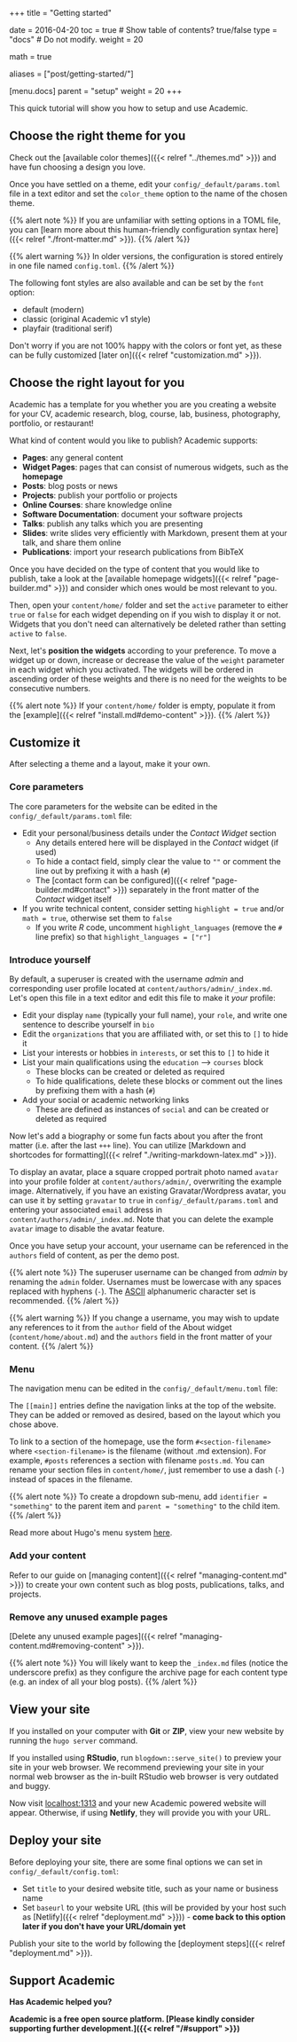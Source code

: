 +++
title = "Getting started"

date = 2016-04-20
toc = true  # Show table of contents? true/false
type = "docs"  # Do not modify.
weight = 20

math = true

aliases = ["post/getting-started/"]

[menu.docs]
    parent = "setup"
    weight = 20
+++

This quick tutorial will show you how to setup and use Academic.

## Choose the right theme for you

Check out the [available color themes]({{< relref "../themes.md" >}}) and have fun choosing a design you love.

Once you have settled on a theme, edit your `config/_default/params.toml` file in a text editor and set the `color_theme` option to the name of the chosen theme.

{{% alert note %}}
If you are unfamiliar with setting options in a TOML file, you can [learn more about this human-friendly configuration syntax here]({{< relref "./front-matter.md" >}}).
{{% /alert %}}

{{% alert warning %}}
In older versions, the configuration is stored entirely in one file named `config.toml`.
{{% /alert %}}

The following font styles are also available and can be set by the `font` option:

- default (modern)
- classic (original Academic v1 style)
- playfair (traditional serif)

Don't worry if you are not 100% happy with the colors or font yet, as these can be fully customized [later on]({{< relref "customization.md" >}}).

## Choose the right layout for you

Academic has a template for you whether you are you creating a website for your CV, academic research, blog, course, lab, business, photography, portfolio, or restaurant!

What kind of content would you like to publish? Academic supports:

- **Pages**: any general content
- **Widget Pages**: pages that can consist of numerous widgets, such as the **homepage**
- **Posts**: blog posts or news
- **Projects**: publish your portfolio or projects
- **Online Courses**: share knowledge online
- **Software Documentation**: document your software projects
- **Talks**: publish any talks which you are presenting
- **Slides**: write slides very efficiently with Markdown, present them at your talk, and share them online
- **Publications**: import your research publications from BibTeX

Once you have decided on the type of content that you would like to publish, take a look at the [available homepage widgets]({{< relref "page-builder.md" >}}) and consider which ones would be most relevant to you.

Then, open your `content/home/` folder and set the `active` parameter to either `true` or `false` for each widget depending on if you wish to display it or not. Widgets that you don't need can alternatively be deleted rather than setting `active` to `false`.

Next, let's **position the widgets** according to your preference. To move a widget up or down, increase or decrease the value of the `weight` parameter in each widget which you activated. The widgets will be ordered in ascending order of these weights and there is no need for the weights to be consecutive numbers.

{{% alert note %}}
If your `content/home/` folder is empty, populate it from the [example]({{< relref "install.md#demo-content" >}}).
{{% /alert %}}

## Customize it

After selecting a theme and a layout, make it your own.

### Core parameters

The core parameters for the website can be edited in the `config/_default/params.toml` file:

- Edit your personal/business details under the *Contact Widget* section
  - Any details entered here will be displayed in the *Contact* widget (if used)
  - To hide a contact field, simply clear the value to `""` or comment the line out by prefixing it with a hash (`#`) 
  - The [contact form can be configured]({{< relref "page-builder.md#contact" >}}) separately in the front matter of the *Contact* widget itself
- If you write technical content, consider setting `highlight = true` and/or `math = true`, otherwise set them to `false`
  - If you write *R* code, uncomment `highlight_languages` (remove the `#` line prefix) so that `highlight_languages = ["r"]`

### Introduce yourself

By default, a superuser is created with the username *admin* and corresponding user profile located at `content/authors/admin/_index.md`. Let's open this file in a text editor and edit this file to make it *your* profile:

- Edit your display `name` (typically your full name), your `role`, and write one sentence to describe yourself in `bio`
- Edit the `organizations` that you are affiliated with, or set this to `[]` to hide it
- List your interests or hobbies in `interests`, or set this to `[]` to hide it
- List your main qualifications using the `education` --> `courses` block
  - These blocks can be created or deleted as required
  - To hide qualifications, delete these blocks or comment out the lines by prefixing them with a hash (`#`)
- Add your social or academic networking links
  - These are defined as instances of `social` and can be created or deleted as required

Now let's add a biography or some fun facts about you after the front matter (i.e. after the last `+++` line). You can utilize [Markdown and shortcodes for formatting]({{< relref "./writing-markdown-latex.md" >}}).

To display an avatar, place a square cropped portrait photo named `avatar` into your profile folder at `content/authors/admin/`, overwriting the example image. Alternatively, if you have an existing Gravatar/Wordpress avatar, you can use it by setting `gravatar` to `true` in `config/_default/params.toml` and entering your associated `email` address in `content/authors/admin/_index.md`. Note that you can delete the example `avatar` image to disable the avatar feature.

Once you have setup your account, your username can be referenced in the `authors` field of content, as per the demo post.

{{% alert note %}}
The superuser username can be changed from *admin* by renaming the `admin` folder. Usernames must be lowercase with any spaces replaced with hyphens (`-`). The [ASCII](https://www.w3schools.com/charsets/ref_html_ascii.asp) alphanumeric character set is recommended.
{{% /alert %}}

{{% alert warning %}}
If you change a username, you may wish to update any references to it from the `author` field of the About widget (`content/home/about.md`) and the `authors` field in the front matter of your content.
{{% /alert %}}

### Menu

The navigation menu can be edited in the `config/_default/menu.toml` file:

The `[[main]]` entries define the navigation links at the top of the website. They can be added or removed as desired, based on the layout which you chose above.

To link to a section of the homepage, use the form `#<section-filename>` where `<section-filename>` is the filename (without .md extension). For example, `#posts` references a section with filename `posts.md`. You can rename your section files in `content/home/`, just remember to use a dash (`-`) instead of spaces in the filename. 

{{% alert note %}}
To create a dropdown sub-menu, add `identifier = "something"` to the parent item and `parent = "something"` to the child item.
{{% /alert %}}

Read more about Hugo's menu system [here](https://gohugo.io/content-management/menus/).

### Add your content

Refer to our guide on [managing content]({{< relref "managing-content.md" >}}) to create your own content such as blog posts, publications, talks, and projects.

### Remove any unused example pages

[Delete any unused example pages]({{< relref "managing-content.md#removing-content" >}}).

{{% alert note %}}
You will likely want to keep the `_index.md` files (notice the underscore prefix) as they configure the archive page for each content type (e.g. an index of all your blog posts).
{{% /alert %}}

## View your site

If you installed on your computer with **Git** or **ZIP**, view your new website by running the `hugo server` command.

If you installed using **RStudio**, run `blogdown::serve_site()` to preview your site in your web browser. We recommend previewing your site in your normal web browser as the in-built RStudio web browser is very outdated and buggy.

Now visit [localhost:1313](http://localhost:1313) and your new Academic powered website will appear. Otherwise, if using **Netlify**, they will provide you with your URL.

## Deploy your site

Before deploying your site, there are some final options we can set in `config/_default/config.toml`:

- Set `title` to your desired website title, such as your name or business name
- Set `baseurl` to your website URL (this will be provided by your host such as [Netlify]({{< relref "deployment.md" >}})) - **come back to this option later if you don't have your URL/domain yet**

Publish your site to the world by following the [deployment steps]({{< relref "deployment.md" >}}).

## Support Academic

**Has Academic helped you?**

**Academic is a free open source platform. [Please kindly consider supporting further development.]({{< relref "/#support" >}})**
